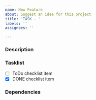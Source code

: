 ```yaml
---
name: New Feature
about: Suggest an idea for this project
title: 'TASK - '
labels: ''
assignees: ''

---
```


### Description

### Tasklist
- [ ] ToDo checklist item
- [x] DONE checklist item

### Dependencies
